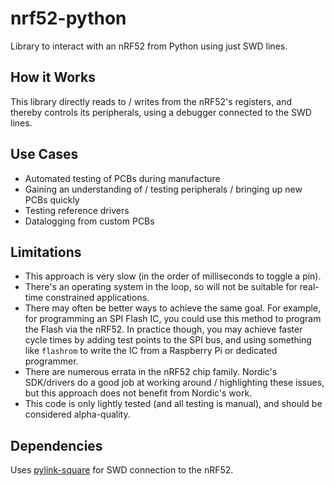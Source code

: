 # nrf52-python

Library to interact with an nRF52 from Python using just SWD lines.

## How it Works

This library directly reads to / writes from the nRF52's registers, and thereby controls its peripherals, using a debugger connected to the SWD lines.

## Use Cases

* Automated testing of PCBs during manufacture
* Gaining an understanding of / testing peripherals / bringing up new PCBs quickly
* Testing reference drivers
* Datalogging from custom PCBs

## Limitations

* This approach is very slow (in the order of milliseconds to toggle a pin).
* There's an operating system in the loop, so will not be suitable for real-time constrained applications.
* There may often be better ways to achieve the same goal. For example, for programming an SPI Flash IC, you could use this method to program the Flash via the nRF52. In practice though, you may achieve faster cycle times by adding test points to the SPI bus, and using something like `flashrom` to write the IC from a Raspberry Pi or dedicated programmer.
* There are numerous errata in the nRF52 chip family. Nordic's SDK/drivers do a good job at working around / highlighting these issues, but this approach does not benefit from Nordic's work.
* This code is only lightly tested (and all testing is manual), and should be considered alpha-quality.

## Dependencies

Uses [pylink-square](https://pypi.org/project/pylink-square/) for SWD connection to the nRF52.
